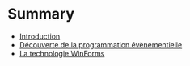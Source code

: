 # Summary

* [Introduction](README.md)
* [Découverte de la programmation évènementielle](chapters/01-paradigme-evenementiel.md)
* [La technologie WinForms](chapters/02-techno-winforms.md)

